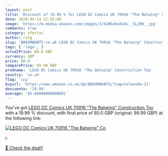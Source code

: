 ```yaml
---
layout: post
title: 'Discount of 19.99 % for LEGO DC Comics UK 70916 "The Batwing" Co'
date: 2020-04-14 22:55:09
image: 'https://m.media-amazon.com/images/I/61Nbo6iOuVL._SL200_.jpg'
comments: true
category: ofertas
author: ring
slug: 'B06XMQKBTS-co.uk LEGO DC Comics UK 70916 "The Batwing" Construction Toy'
tags: [ 'lego', ]
actualPrice: 80.0 GBP
currency: GBP
price: 80.0
comparePrice: 99.99 GBP
prodname: 'LEGO DC Comics UK 70916 "The Batwing" Construction Toy'
country: 'co.uk'
flag: '🇬🇧'
buyurl: 'https://www.amazon.co.uk/dp/B06XMQKBTS/?tag=tolees0a-21'
descuento: '19.99'
average: '82.60000000000001'
---
```


You've got [LEGO DC Comics UK 70916 "The Batwing" Construction Toy](https://www.amazon.co.uk/dp/B06XMQKBTS/?tag=tolees0a-21) with a  19.99 % discount, with final price of 80.0 GBP (original: 99.99 GBP) at the following link:

[![LEGO DC Comics UK 70916 "The Batwing" Co](https://m.media-amazon.com/images/I/61Nbo6iOuVL._SL200_.jpg)](https://www.amazon.co.uk/dp/B06XMQKBTS/?tag=tolees0a-21)

ℹ️:


[🛒 Check the deal!!](https://www.amazon.co.uk/dp/B06XMQKBTS/?tag=tolees0a-21)
